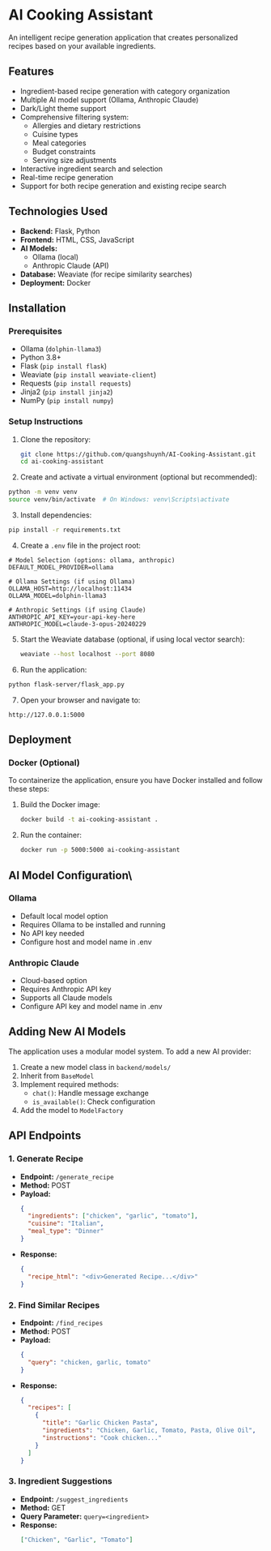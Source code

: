 # AI Cooking Assistant

An intelligent recipe generation application that creates personalized recipes based on your available ingredients.

## Features
- Ingredient-based recipe generation with category organization
- Multiple AI model support (Ollama, Anthropic Claude)
- Dark/Light theme support
- Comprehensive filtering system:
  - Allergies and dietary restrictions
  - Cuisine types
  - Meal categories
  - Budget constraints
  - Serving size adjustments
- Interactive ingredient search and selection
- Real-time recipe generation
- Support for both recipe generation and existing recipe search

## Technologies Used
- **Backend:** Flask, Python
- **Frontend:** HTML, CSS, JavaScript
- **AI Models:** 
  - Ollama (local)
  - Anthropic Claude (API)
- **Database:** Weaviate (for recipe similarity searches)
- **Deployment:** Docker

## Installation

### Prerequisites
- Ollama (`dolphin-llama3`)
- Python 3.8+
- Flask (`pip install flask`)
- Weaviate (`pip install weaviate-client`)
- Requests (`pip install requests`)
- Jinja2 (`pip install jinja2`)
- NumPy (`pip install numpy`)

### Setup Instructions
1. Clone the repository:
   ```sh
   git clone https://github.com/quangshuynh/AI-Cooking-Assistant.git
   cd ai-cooking-assistant
   ```
   
2. Create and activate a virtual environment (optional but recommended):
  ```bash
  python -m venv venv
  source venv/bin/activate  # On Windows: venv\Scripts\activate
  ```

3. Install dependencies:
  ```bash
  pip install -r requirements.txt
  ```

4. Create a `.env` file in the project root:
  ```env
  # Model Selection (options: ollama, anthropic)
  DEFAULT_MODEL_PROVIDER=ollama
  
  # Ollama Settings (if using Ollama)
  OLLAMA_HOST=http://localhost:11434
  OLLAMA_MODEL=dolphin-llama3
  
  # Anthropic Settings (if using Claude)
  ANTHROPIC_API_KEY=your-api-key-here
  ANTHROPIC_MODEL=claude-3-opus-20240229
  ```

5. Start the Weaviate database (optional, if using local vector search):
   ```sh
   weaviate --host localhost --port 8080
   ```

6. Run the application:
  ```bash
  python flask-server/flask_app.py
  ```

7. Open your browser and navigate to:
  ```
  http://127.0.0.1:5000
  ```

## Deployment
### Docker (Optional)
To containerize the application, ensure you have Docker installed and follow these steps:
1. Build the Docker image:
   ```sh
   docker build -t ai-cooking-assistant .
   ```
2. Run the container:
   ```sh
   docker run -p 5000:5000 ai-cooking-assistant
   ```

## AI Model Configuration\
### Ollama
- Default local model option
- Requires Ollama to be installed and running
- No API key needed
- Configure host and model name in .env

### Anthropic Claude
- Cloud-based option
- Requires Anthropic API key
- Supports all Claude models
- Configure API key and model name in .env

## Adding New AI Models

The application uses a modular model system. To add a new AI provider:

1. Create a new model class in `backend/models/`
2. Inherit from `BaseModel`
3. Implement required methods:
   - `chat()`: Handle message exchange
   - `is_available()`: Check configuration
4. Add the model to `ModelFactory`

## API Endpoints
### 1. Generate Recipe
- **Endpoint:** `/generate_recipe`
- **Method:** POST
- **Payload:**
  ```json
  {
    "ingredients": ["chicken", "garlic", "tomato"],
    "cuisine": "Italian",
    "meal_type": "Dinner"
  }
  ```
- **Response:**
  ```json
  {
    "recipe_html": "<div>Generated Recipe...</div>"
  }
  ```

### 2. Find Similar Recipes
- **Endpoint:** `/find_recipes`
- **Method:** POST
- **Payload:**
  ```json
  {
    "query": "chicken, garlic, tomato"
  }
  ```
- **Response:**
  ```json
  {
    "recipes": [
      {
        "title": "Garlic Chicken Pasta",
        "ingredients": "Chicken, Garlic, Tomato, Pasta, Olive Oil",
        "instructions": "Cook chicken..."
      }
    ]
  }
  ```

### 3. Ingredient Suggestions
- **Endpoint:** `/suggest_ingredients`
- **Method:** GET
- **Query Parameter:** `query=<ingredient>`
- **Response:**
  ```json
  ["Chicken", "Garlic", "Tomato"]
  ```
